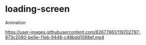 # loading-screen
Animation

https://user-images.githubusercontent.com/82677661/119702797-873c2080-be5e-11eb-9448-c48bdd1088ef.mp4





